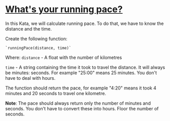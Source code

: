 # [What's your running pace?](https://www.codewars.com/kata/whats-your-running-pace "https://www.codewars.com/kata/578b8c0e84ac69a4d20004c8")

In this Kata, we will calculate running pace. To do that, we have to know the distance and the time.

Create the following function:

```
`runningPace(distance, time)`
```

Where:
`distance` - A float with the number of kilometres

`time` - A string containing the time it took to travel the distance. It will always be minutes:
seconds. For example "25:00" means 25 minutes. You don't have to deal with hours.

The function should return the pace, for example "4:20" means it took 4 minutes and 20 seconds to
travel one kilometre.

**Note**: The pace should always return only the number of minutes and seconds. You don't have to
convert these into hours. Floor the number of seconds.

